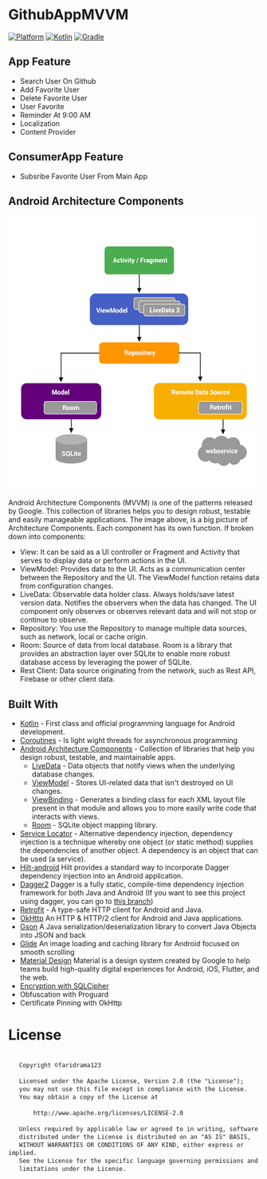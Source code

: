 # GithubAppMVVM
 [![Platform](https://img.shields.io/badge/platform-Android-green.svg)](http://developer.android.com/index.html) [![Kotlin](https://img.shields.io/badge/kotlin-1.4.32-orange.svg)](http://kotlinlang.org) [![Gradle](https://img.shields.io/badge/gradle-4.0.0-%2366DCB8.svg)](https://developer.android.com/studio/releases/gradle-plugin)

## App Feature
- Search User On Github
- Add Favorite User
- Delete Favorite User
- User Favorite
- Reminder At 9:00 AM
- Localization
- Content Provider 
## ConsumerApp Feature
- Subsribe Favorite User From Main App
## Android Architecture Components
<p align="left">
    <img src="images/mvvm.png"
          width="600" height="550"
        style="margin-right: 20px;"
    />
</p>
Android Architecture Components (MVVM) is one of the patterns released by Google. This collection of libraries helps you to design robust, testable and easily manageable       applications. The image above, is a big picture of Architecture Components. Each component has its own function. If broken down into components:

- View: It can be said as a UI controller or Fragment and Activity that serves to display data or perform actions in the UI.
- ViewModel: Provides data to the UI. Acts as a communication center between the Repository and the UI. The ViewModel function retains data from configuration changes.
- LiveData: Observable data holder class. Always holds/save latest version data. Notifies the observers when the data has changed. The UI component only observes or observes      relevant data and will not stop or continue to observe.
- Repository: You use the Repository to manage multiple data sources, such as network, local or cache origin.
- Room: Source of data from local database. Room is a library that provides an abstraction layer over SQLite to enable more robust database access by leveraging the power of SQLite.
- Rest Client: Data source originating from the network, such as Rest API, Firebase or other client data. 


## Built With
- [Kotlin](https://kotlinlang.org/) - First class and official programming language for Android development.
- [Coroutines](https://kotlinlang.org/docs/reference/coroutines-overview.html) - Is light wight threads for asynchronous programming
- [Android Architecture Components](https://developer.android.com/topic/libraries/architecture) - Collection of libraries that help you design robust, testable, and maintainable apps.
   - [LiveData](https://developer.android.com/topic/libraries/architecture/livedata) - Data objects that notify views when the underlying database changes.
   - [ViewModel](https://developer.android.com/topic/libraries/architecture/viewmodel) - Stores UI-related data that isn't destroyed on UI changes.
   - [ViewBinding](https://developer.android.com/topic/libraries/view-binding) - Generates a binding class for each XML layout file present in that module and allows you to more easily write code that interacts with views.
   - [Room](https://developer.android.com/topic/libraries/architecture/room) - SQLite object mapping library.
- [Service Locator](https://developer.android.com/training/dependency-injection) - Alternative dependency injection,  dependency injection is a technique whereby one object (or static method) supplies the dependencies of another object. A dependency is an object that can be used (a service).
- [Hilt-android](https://dagger.dev/hilt/) Hilt provides a standard way to incorporate Dagger dependency injection into an Android application.
- [Dagger2](https://dagger.dev/dev-guide/) Dagger is a fully static, compile-time dependency injection framework for both Java and Android (If you want to see this project using dagger, you can go to [this branch](https://github.com/Aditprayogo/GithubUsers/tree/old-dagger))
- [Retrofit](https://square.github.io/retrofit/) - A type-safe HTTP client for Android and Java.
- [OkHttp](http://square.github.io/okhttp/) An HTTP & HTTP/2 client for Android and Java applications.
- [Gson](https://github.com/google/gson) A Java serialization/deserialization library to convert Java Objects into JSON and back
- [Glide](https://github.com/bumptech/glide) An image loading and caching library for Android focused on smooth scrolling
- [Material Design](https://material.io/develop/android/docs/getting-started) Material is a design system created by Google to help teams build high-quality digital experiences for Android, iOS, Flutter, and the web.
- [Encryption with SQLCipher](https://github.com/sqlcipher/android-database-sqlcipher)
- Obfuscation with Proguard
- Certificate Pinning with OkHttp

# License
```

   Copyright ©faridrama123

   Licensed under the Apache License, Version 2.0 (the "License");
   you may not use this file except in compliance with the License.
   You may obtain a copy of the License at

       http://www.apache.org/licenses/LICENSE-2.0

   Unless required by applicable law or agreed to in writing, software
   distributed under the License is distributed on an "AS IS" BASIS,
   WITHOUT WARRANTIES OR CONDITIONS OF ANY KIND, either express or implied.
   See the License for the specific language governing permissions and
   limitations under the License.

```
